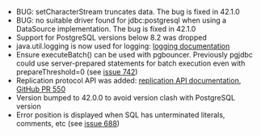 * BUG: setCharacterStream truncates data. The bug is fixed in 42.1.0
* BUG: no suitable driver found for jdbc:postgresql when using a DataSource implementation. The bug is fixed in 42.1.0
* Support for PostgreSQL versions below 8.2 was dropped
* java.util.logging is now used for logging: [logging documentation](https://jdbc.postgresql.org/documentation/head/logging.html)
* Ensure executeBatch() can be used with pgbouncer. Previously pgjdbc could use server-prepared statements for batch execution even with prepareThreshold=0 (see [issue 742](https://github.com/pgjdbc/pgjdbc/issues/742))
* Replication protocol API was added: [replication API documentation](https://jdbc.postgresql.org/documentation/head/replication.html), [GitHub PR 550](https://github.com/pgjdbc/pgjdbc/pull/550)
* Version bumped to 42.0.0 to avoid version clash with PostgreSQL version
* Error position is displayed when SQL has unterminated literals, comments, etc (see [issue 688](https://github.com/pgjdbc/pgjdbc/issues/688))
